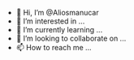 - 👋 Hi, I’m @Aliosmanucar
- 👀 I’m interested in ...
- 🌱 I’m currently learning ...
- 💞️ I’m looking to collaborate on ...
- 📫 How to reach me ...

<!---
Aliosmanucar/Aliosmanucar is a ✨ special ✨ repository because its `README.md` (this file) appears on your GitHub profile.
You can click the Preview link to take a look at your changes.
--->
